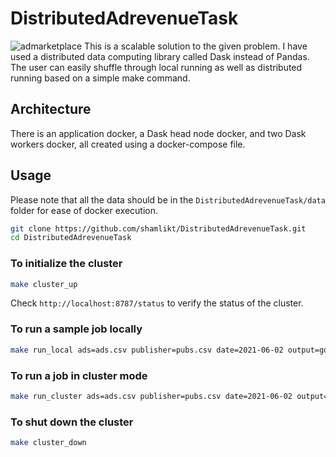 
# DistributedAdrevenueTask

![admarketplace](https://github.com/shamlikt/DistributedAdrevenueTask/assets/2134692/9c9d29cc-de5d-4167-91e0-0363ff51a915)
This is a scalable solution to the given problem. I have used a distributed data computing library called Dask instead of Pandas.
The user can easily shuffle through local running as well as distributed running based on a simple make command.

## Architecture
There is an application docker, a Dask head node docker, and two Dask workers docker, all created using a docker-compose file.

## Usage
Please note that all the data should be in the `DistributedAdrevenueTask/data` folder for ease of docker execution.

```bash
git clone https://github.com/shamlikt/DistributedAdrevenueTask.git
cd DistributedAdrevenueTask
```

### To initialize the cluster
```bash
make cluster_up
```
Check `http://localhost:8787/status` to verify the status of the cluster.

### To run a sample job locally
```bash
make run_local ads=ads.csv publisher=pubs.csv date=2021-06-02 output=goo.csv
```

### To run a job in cluster mode
```bash
make run_cluster ads=ads.csv publisher=pubs.csv date=2021-06-02 output=goo.csv
```

### To shut down the cluster
```bash
make cluster_down
```
